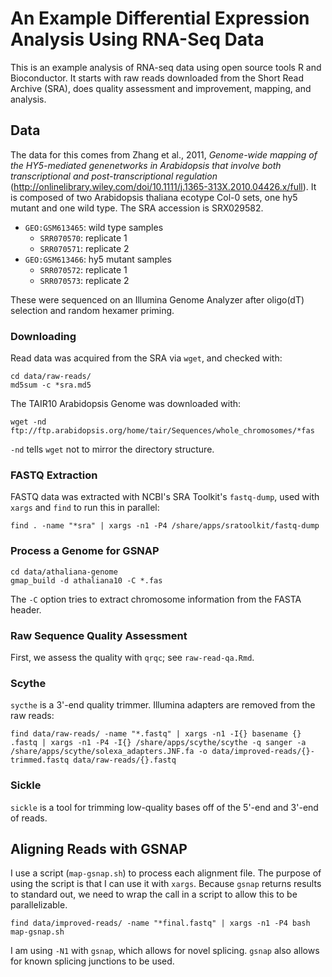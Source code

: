 # An Example Differential Expression Analysis Using RNA-Seq Data

This is an example analysis of RNA-seq data using open source tools R
and Bioconductor. It starts with raw reads downloaded from the Short
Read Archive (SRA), does quality assessment and improvement, mapping,
and analysis. 

## Data

The data for this comes from Zhang et al., 2011, *Genome-wide mapping
of the HY5-mediated genenetworks in Arabidopsis that involve both
transcriptional and post-transcriptional regulation*
(http://onlinelibrary.wiley.com/doi/10.1111/j.1365-313X.2010.04426.x/full). It
is composed of two Arabidopsis thaliana ecotype Col-0 sets, one hy5
mutant and one wild type. The SRA accession is SRX029582.

 - `GEO:GSM613465`: wild type samples
   - `SRR070570`: replicate 1
   - `SRR070571`: replicate 2
 - `GEO:GSM613466`: hy5 mutant samples
   - `SRR070572`: replicate 1
   - `SRR070573`: replicate 2
 
These were sequenced on an Illumina Genome Analyzer after oligo(dT)
selection and random hexamer priming.

### Downloading

Read data was acquired from the SRA via `wget`, and checked with:

    cd data/raw-reads/
    md5sum -c *sra.md5

The TAIR10 Arabidopsis Genome was downloaded with: 

    wget -nd ftp://ftp.arabidopsis.org/home/tair/Sequences/whole_chromosomes/*fas

`-nd` tells `wget` not to mirror the directory structure.

### FASTQ Extraction

FASTQ data was extracted with NCBI's SRA Toolkit's `fastq-dump`, used
with `xargs` and `find` to run this in parallel:

    find . -name "*sra" | xargs -n1 -P4 /share/apps/sratoolkit/fastq-dump

### Process a Genome for GSNAP

    cd data/athaliana-genome
    gmap_build -d athaliana10 -C *.fas
    
The `-C` option tries to extract chromosome information from the FASTA
header.


### Raw Sequence Quality Assessment

First, we assess the quality with `qrqc`; see `raw-read-qa.Rmd`. 

### Scythe

`sycthe` is a 3'-end quality trimmer. Illumina adapters are removed
from the raw reads:

    find data/raw-reads/ -name "*.fastq" | xargs -n1 -I{} basename {} .fastq | xargs -n1 -P4 -I{} /share/apps/scythe/scythe -q sanger -a /share/apps/scythe/solexa_adapters.JNF.fa -o data/improved-reads/{}-trimmed.fastq data/raw-reads/{}.fastq


### Sickle

`sickle` is a tool for trimming low-quality bases off of the 5'-end
and 3'-end of reads.

## Aligning Reads with GSNAP

I use a script (`map-gsnap.sh`) to process each alignment file. The
purpose of using the script is that I can use it with `xargs`. Because
`gsnap` returns results to standard out, we need to wrap the call in a
script to allow this to be parallelizable.

    find data/improved-reads/ -name "*final.fastq" | xargs -n1 -P4 bash map-gsnap.sh

I am using `-N1` with `gsnap`, which allows for novel
splicing. `gsnap` also allows for known splicing junctions to be used.

